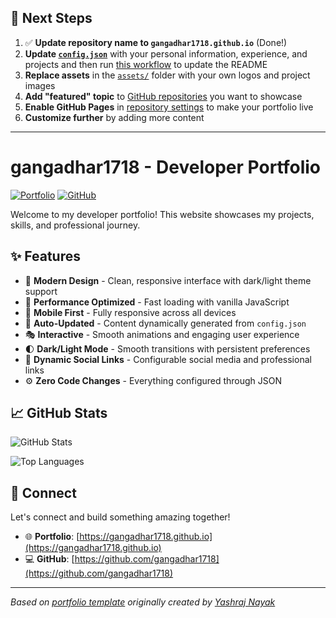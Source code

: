 ## 🚀 Next Steps

1. ✅ **Update repository name to `gangadhar1718.github.io`** (Done!)
2. **Update [`config.json`](https://github.com/gangadhar1718/gangadhar1718.github.io/blob/main/config.json)** with your personal information, experience, and projects and then run [this workflow](https://github.com/gangadhar1718/gangadhar1718.github.io/actions/workflows/update-readme.yml) to update the README
3. **Replace assets** in the [`assets/`](https://github.com/gangadhar1718/gangadhar1718.github.io/tree/main/assets/) folder with your own logos and project images
4. **Add "featured" topic** to [GitHub repositories](https://github.com/gangadhar1718?tab=repositories) you want to showcase
5. **Enable GitHub Pages** in [repository settings](https://github.com/gangadhar1718/gangadhar1718.github.io/settings/pages) to make your portfolio live
6. **Customize further** by adding more content

---

# gangadhar1718 - Developer Portfolio

<div align="left">
  
[![Portfolio](https://img.shields.io/badge/🌐_Visit_Portfolio-Live-brightgreen?style=for-the-badge)](https://gangadhar1718.github.io)
[![GitHub](https://img.shields.io/badge/GitHub-Profile-181717?style=for-the-badge&logo=github)](https://github.com/gangadhar1718)

</div>

Welcome to my developer portfolio! This website showcases my projects, skills, and professional journey.

## ✨ Features

- 🎨 **Modern Design** - Clean, responsive interface with dark/light theme support
- 🚀 **Performance Optimized** - Fast loading with vanilla JavaScript
- 📱 **Mobile First** - Fully responsive across all devices
- 🔄 **Auto-Updated** - Content dynamically generated from `config.json`
- 🎭 **Interactive** - Smooth animations and engaging user experience
- 🌓 **Dark/Light Mode** - Smooth transitions with persistent preferences
- 🔗 **Dynamic Social Links** - Configurable social media and professional links
- ⚙️ **Zero Code Changes** - Everything configured through JSON

## 📈 GitHub Stats

<div align="left">

![GitHub Stats](https://github-readme-stats.vercel.app/api?username=gangadhar1718&theme=dark&hide_border=true&include_all_commits=true&count_private=true)

![Top Languages](https://github-readme-stats.vercel.app/api/top-langs/?username=gangadhar1718&theme=dark&hide_border=true&include_all_commits=true&count_private=true&layout=compact)

</div>

## 🤝 Connect

Let's connect and build something amazing together!

- 🌐 **Portfolio**: [https://gangadhar1718.github.io](https://gangadhar1718.github.io)
- 💻 **GitHub**: [https://github.com/gangadhar1718](https://github.com/gangadhar1718)

---

*Based on [portfolio template](https://github.com/yashrajnayak/developer-portfolio) originally created by [Yashraj Nayak](https://github.com/yashrajnayak)*